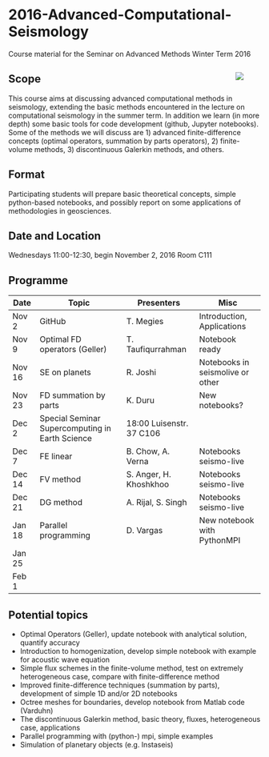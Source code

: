 # 2016-Advanced-Computational-Seismology
Course material for the Seminar on Advanced Methods Winter Term 2016

<p style="width:10%;float:right;padding-left:50px">
<img src=book_small.jpg>
<span style="font-size:smaller">
</span>
</p>


## Scope
This course aims at discussing advanced computational methods in seismology, extending the basic methods encountered in the lecture on computational seismology in the summer term. In addition we learn (in more depth) some basic tools for code development (github, Jupyter notebooks). Some of the methods we will discuss are 1) advanced finite-difference concepts (optimal operators, summation by parts operators), 2) finite-volume methods, 3) discontinuous Galerkin methods, and others. 

## Format
Participating students will prepare basic theoretical concepts, simple python-based notebooks, and possibly report on some applications of methodologies in geosciences.

## Date and Location
Wednesdays 11:00-12:30, begin November 2, 2016
Room C111

## Programme

| Date  |   Topic |  Presenters |   Misc |  
|---|---|---|---|
|  Nov 2  |  GitHub |  T. Megies | Introduction, Applications |
|  Nov 9  |  Optimal FD operators (Geller) |  T. Taufiqurrahman  | Notebook ready  |
|  Nov 16 |  SE on planets | R. Joshi   | Notebooks in seismolive or other   |
|  Nov 23 |  FD summation by parts | K. Duru   | New notebooks?  |
|  Dec 2 | Special Seminar Supercomputing in Earth Science | 18:00 Luisenstr. 37 C106 |
|  Dec 7 |  FE linear  | B. Chow, A. Verna | Notebooks  seismo-live  |
|  Dec 14  | FV method  | S. Anger, H. Khoshkhoo   | Notebooks  seismo-live  |
|  Dec 21 | DG method  |  A. Rijal, S. Singh |  Notebooks  seismo-live |
|  Jan 18 | Parallel programming  |  D. Vargas | New notebook with PythonMPI  |
|  Jan 25 |   |   |   |
|  Feb  1 |   |   |   |

## Potential topics

* Optimal Operators (Geller), update notebook with analytical solution, quantify accuracy
* Introduction to homogenization, develop simple notebook with example for acoustic wave equation
* Simple flux schemes in the finite-volume method, test on extremely heterogeneous case, compare with finite-difference method
* Improved finite-difference techniques (summation by parts), development of simple 1D and/or 2D notebooks
* Octree meshes for boundaries, develop notebook from Matlab code (Varduhn)
* The discontinuous Galerkin method, basic theory, fluxes, heterogeneous case, applications
* Parallel programming with (python-) mpi, simple examples
* Simulation of planetary objects (e.g. Instaseis)

 
